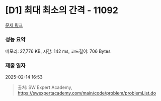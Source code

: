 # [D1] 최대 최소의 간격 - 11092 

[문제 링크](https://swexpertacademy.com/main/code/problem/problemDetail.do?contestProbId=AXYEGnBq6h0DFAST) 

### 성능 요약

메모리: 27,776 KB, 시간: 142 ms, 코드길이: 706 Bytes

### 제출 일자

2025-02-14 16:53



> 출처: SW Expert Academy, https://swexpertacademy.com/main/code/problem/problemList.do